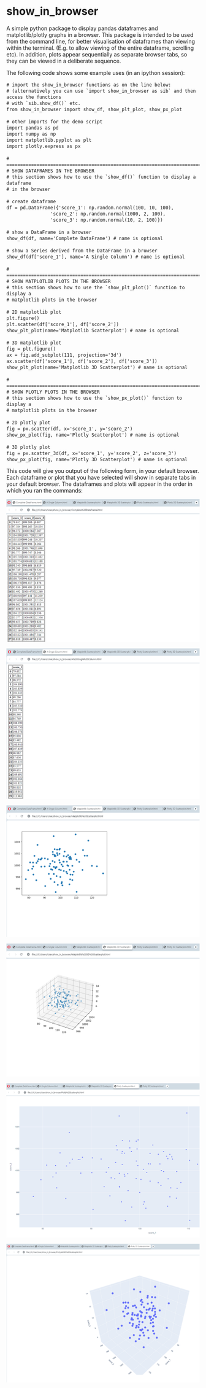 # show_in_browser

A simple python package to display pandas dataframes and matplotlib/plotly graphs
in a browser. This package is intended to be used from the command line, for better
visualisation of dataframes than viewing within the terminal. (E.g. to allow viewing of 
the entire dataframe, scrolling etc). In addition, plots appear sequentially as 
separate browser tabs, so they can be viewed in a deliberate sequence.

The following code shows some example uses (in an ipython session):

```
# import the show_in_browser functions as on the line below:
# (alternatively you can use `import show_in_browser as sib` and then access the functions
# with `sib.show_df()` etc.
from show_in_browser import show_df, show_plt_plot, show_px_plot 

# other imports for the demo script
import pandas as pd
import numpy as np
import matplotlib.pyplot as plt
import plotly.express as px

# ==============================================================================
# SHOW DATAFRAMES IN THE BROWSER
# this section shows how to use the `show_df()` function to display a dataframe
# in the browser

# create dataframe
df = pd.DataFrame({'score_1': np.random.normal(100, 10, 100),
                'score_2': np.random.normal(1000, 2, 100),
                'score_3': np.random.normal(10, 2, 100)})

# show a DataFrame in a browser
show_df(df, name='Complete DataFrame') # name is optional

# show a Series derived from the DataFrame in a browser
show_df(df['score_1'], name='A Single Column') # name is optional

# ==============================================================================
# SHOW MATPLOTLIB PLOTS IN THE BROWSER
# this section shows how to use the `show_plt_plot()` function to display a
# matplotlib plots in the browser

# 2D matplotlib plot
plt.figure()
plt.scatter(df['score_1'], df['score_2'])
show_plt_plot(name='Matplotlib Scatterplot') # name is optional

# 3D matplotlib plot
fig = plt.figure()
ax = fig.add_subplot(111, projection='3d')
ax.scatter(df['score_1'], df['score_2'], df['score_3'])
show_plt_plot(name='Matplotlib 3D Scatterplot') # name is optional

# ==============================================================================
# SHOW PLOTLY PLOTS IN THE BROWSER
# this section shows how to use the `show_px_plot()` function to display a
# matplotlib plots in the browser

# 2D plotly plot
fig = px.scatter(df, x='score_1', y='score_2')
show_px_plot(fig, name='Plotly Scatterplot') # name is optional

# 3D plotly plot
fig = px.scatter_3d(df, x='score_1', y='score_2', z='score_3')
show_px_plot(fig, name='Plotly 3D Scatterplot') # name is optional
```
This code will give you output of the following form, in your default browser. 
Each dataframe or plot that you have selected will show in separate tabs
in your default browser. The dataframes and plots will appear in the order in which you ran the commands:

![alt_text](example_tab1.png)

![alt_text](example_tab2.png)

![alt_text](example_tab3.png)

![alt_text](example_tab4.png)

![alt_text](example_tab5.png)

![alt_text](example_tab6.png)
